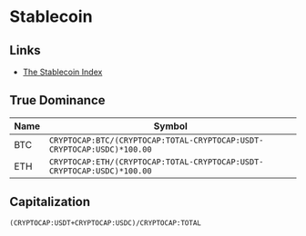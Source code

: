 # Stablecoin

## Links

- [The Stablecoin Index](https://stablecoinindex.com/)

## True Dominance

| Name | Symbol                                                                 |
| ---- | ---------------------------------------------------------------------- |
| BTC  | `CRYPTOCAP:BTC/(CRYPTOCAP:TOTAL-CRYPTOCAP:USDT-CRYPTOCAP:USDC)*100.00` |
| ETH  | `CRYPTOCAP:ETH/(CRYPTOCAP:TOTAL-CRYPTOCAP:USDT-CRYPTOCAP:USDC)*100.00` |

## Capitalization

`(CRYPTOCAP:USDT+CRYPTOCAP:USDC)/CRYPTOCAP:TOTAL`
